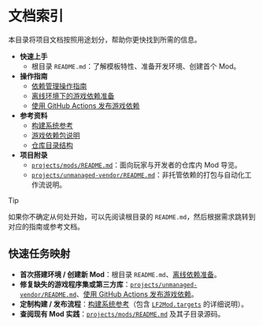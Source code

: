 # 文档索引

本目录将项目文档按照用途划分，帮助你更快找到所需的信息。

- **快速上手**
  - 根目录 `README.md`：了解模板特性、准备开发环境、创建首个 Mod。
- **操作指南**
  - [依赖管理操作指南](./how-to/dependency-management.md)
  - [离线环境下的游戏依赖准备](./how-to/game-libs-offline-setup.md)
  - [使用 GitHub Actions 发布游戏依赖](./how-to/game-libs-remote-publish.md)
- **参考资料**
  - [构建系统参考](./reference/build-system.md)
  - [游戏依赖包说明](./reference/game-dependencies.md)
  - [仓库目录结构](./reference/repository-layout.md)
- **项目附录**
  - [`projects/mods/README.md`](../projects/mods/README.md)：面向玩家与开发者的仓库内 Mod 导览。
  - [`projects/unmanaged-vendor/README.md`](../projects/unmanaged-vendor/README.md)：非托管依赖的打包与自动化工作流说明。

> [!TIP]
> 如果你不确定从何处开始，可以先阅读根目录的 `README.md`，然后根据需求跳转到对应的指南或参考文档。

## 快速任务映射

- **首次搭建环境 / 创建新 Mod**：根目录 `README.md`、[离线依赖准备](./how-to/game-libs-offline-setup.md)。
- **修复缺失的游戏程序集或第三方库**：[`projects/unmanaged-vendor/README.md`](../projects/unmanaged-vendor/README.md)、[使用 GitHub Actions 发布游戏依赖](./how-to/game-libs-remote-publish.md)。
- **定制构建 / 发布流程**：[构建系统参考](./reference/build-system.md)（包含 [`LF2Mod.targets`](../projects/mods/LF2Mod.targets) 的详细说明）。
- **查阅现有 Mod 实践**：[`projects/mods/README.md`](../projects/mods/README.md) 及其子目录源码。

